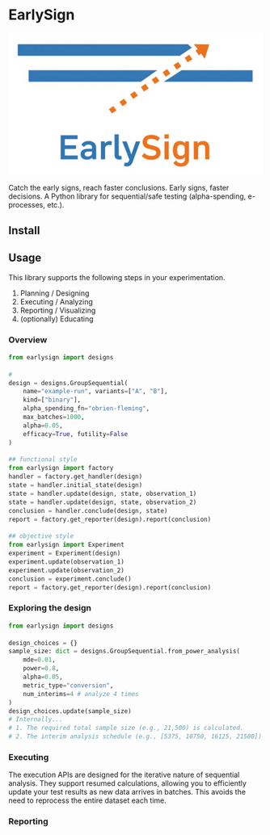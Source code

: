 # EarlySign

![./docs/logo.png](./docs/logo.png)

Catch the early signs, reach faster conclusions.
Early signs, faster decisions.
A Python library for sequential/safe testing (alpha-spending, e-processes, etc.).

## Install


## Usage

This library supports the following steps in your experimentation.

1. Planning / Designing
1. Executing / Analyzing
1. Reporting / Visualizing
1. (optionally) Educating

### Overview

```python
from earlysign import designs

#
design = designs.GroupSequential(
    name="example-run", variants=["A", "B"],
    kind=["binary"],
    alpha_spending_fn="obrien-fleming",
    max_batches=1000,
    alpha=0.05,
    efficacy=True, futility=False
)

## functional style
from earlysign import factory
handler = factory.get_handler(design)
state = handler.initial_state(design)
state = handler.update(design, state, observation_1)
state = handler.update(design, state, observation_2)
conclusion = handler.conclude(design, state)
report = factory.get_reporter(design).report(conclusion)

## objective style
from earlysign import Experiment
experiment = Experiment(design)
experiment.update(observation_1)
experiment.update(observation_2)
conclusion = experiment.conclude()
report = factory.get_reporter(design).report(conclusion)
```

### Exploring the design

```python
from earlysign import designs

design_choices = {}
sample_size: dict = designs.GroupSequential.from_power_analysis(
    mde=0.01,
    power=0.8,
    alpha=0.05,
    metric_type="conversion",
    num_interims=4 # analyze 4 times
)
design_choices.update(sample_size)
# Internally...
# 1. The required total sample size (e.g., 21,500) is calculated.
# 2. The interim analysis schedule (e.g., [5375, 10750, 16125, 21500]) is automatically derived.
```

### Executing
The execution APIs are designed for the iterative nature of sequential analysis. They support resumed calculations, allowing you to efficiently update your test results as new data arrives in batches. This avoids the need to reprocess the entire dataset each time.

### Reporting
